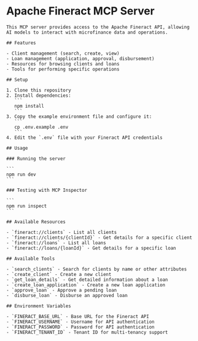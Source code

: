 # Apache Fineract MCP Server

    This MCP server provides access to the Apache Fineract API, allowing AI models to interact with microfinance data and operations.

    ## Features

    - Client management (search, create, view)
    - Loan management (application, approval, disbursement)
    - Resources for browsing clients and loans
    - Tools for performing specific operations

    ## Setup

    1. Clone this repository
    2. Install dependencies:
       ```
       npm install
       ```
    3. Copy the example environment file and configure it:
       ```
       cp .env.example .env
       ```
    4. Edit the `.env` file with your Fineract API credentials

    ## Usage

    ### Running the server

    ```
    npm run dev
    ```

    ### Testing with MCP Inspector

    ```
    npm run inspect
    ```

    ## Available Resources

    - `fineract://clients` - List all clients
    - `fineract://clients/{clientId}` - Get details for a specific client
    - `fineract://loans` - List all loans
    - `fineract://loans/{loanId}` - Get details for a specific loan

    ## Available Tools

    - `search_clients` - Search for clients by name or other attributes
    - `create_client` - Create a new client
    - `get_loan_details` - Get detailed information about a loan
    - `create_loan_application` - Create a new loan application
    - `approve_loan` - Approve a pending loan
    - `disburse_loan` - Disburse an approved loan

    ## Environment Variables

    - `FINERACT_BASE_URL` - Base URL for the Fineract API
    - `FINERACT_USERNAME` - Username for API authentication
    - `FINERACT_PASSWORD` - Password for API authentication
    - `FINERACT_TENANT_ID` - Tenant ID for multi-tenancy support
